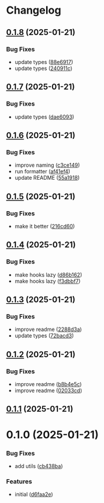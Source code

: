 # Changelog

## [0.1.8](https://github.com/dankreiger/recoil-ext/compare/v0.1.7...v0.1.8) (2025-01-21)


### Bug Fixes

* update types ([88e6917](https://github.com/dankreiger/recoil-ext/commit/88e6917af5dcee46c5247c4d4157a9978bf731a9))
* update types ([240911c](https://github.com/dankreiger/recoil-ext/commit/240911c5578b56696b4e81e5950389dfd51304ea))

## [0.1.7](https://github.com/dankreiger/recoil-ext/compare/v0.1.6...v0.1.7) (2025-01-21)


### Bug Fixes

* update types ([dae6093](https://github.com/dankreiger/recoil-ext/commit/dae6093bb514b74544cd10407e3a8a9ba6428f96))

## [0.1.6](https://github.com/dankreiger/recoil-ext/compare/v0.1.5...v0.1.6) (2025-01-21)


### Bug Fixes

* improve naming ([c3ce149](https://github.com/dankreiger/recoil-ext/commit/c3ce14992be9adcb3cbd432edb03e52940b090db))
* run formatter ([af41ef4](https://github.com/dankreiger/recoil-ext/commit/af41ef478745adac56698dffff21da1ef31dd1aa))
* update README ([55a1918](https://github.com/dankreiger/recoil-ext/commit/55a19181086e81f8a1949eac16fbd63a7f86b3c1))

## [0.1.5](https://github.com/dankreiger/recoil-ext/compare/v0.1.4...v0.1.5) (2025-01-21)


### Bug Fixes

* make it better ([216cd60](https://github.com/dankreiger/recoil-ext/commit/216cd600fcc7bcc28eb85f2ce04662ed8149419f))

## [0.1.4](https://github.com/dankreiger/recoil-ext/compare/v0.1.3...v0.1.4) (2025-01-21)


### Bug Fixes

* make hooks lazy ([d86b162](https://github.com/dankreiger/recoil-ext/commit/d86b162bf756fcbca20b553cb5630a1fe5223065))
* make hooks lazy ([f3dbbf7](https://github.com/dankreiger/recoil-ext/commit/f3dbbf78718257db4d1cf736d06458558e4dbd27))

## [0.1.3](https://github.com/dankreiger/recoil-ext/compare/v0.1.2...v0.1.3) (2025-01-21)


### Bug Fixes

* improve readme ([2288d3a](https://github.com/dankreiger/recoil-ext/commit/2288d3a07c8896fa7e4885e43ddc2797b32b37f3))
* update types ([72bacd3](https://github.com/dankreiger/recoil-ext/commit/72bacd32d1c2dff0624f572a8431325b906792a2))

## [0.1.2](https://github.com/dankreiger/recoil-ext/compare/v0.1.1...v0.1.2) (2025-01-21)


### Bug Fixes

* improve readme ([b8b4e5c](https://github.com/dankreiger/recoil-ext/commit/b8b4e5c10b03d5d5b9a28c58d69a0462d318cde2))
* improve readme ([02033cd](https://github.com/dankreiger/recoil-ext/commit/02033cd41a2a5b675d356794f99507e8318765fc))

## [0.1.1](https://github.com/dankreiger/recoil-ext/compare/v0.1.0...v0.1.1) (2025-01-21)

# 0.1.0 (2025-01-21)

### Bug Fixes

* add utils ([cb438ba](https://github.com/dankreiger/recoil-ext/commit/cb438ba52205e9524b962b75e53ede71dbe4d68c))

### Features

* initial ([d6faa2e](https://github.com/dankreiger/recoil-ext/commit/d6faa2eb2e9750874f85d859b2e96dcd4a28c9e6))
